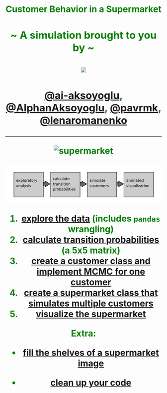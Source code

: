 <h1 align="center", style="color:green"><strong>Customer Behavior in a Supermarket 

<h3 align="center">~ A simulation brought to you by ~</h3>

<img src="http://charterelevator.com/wp-content/uploads/2018/01/four-of-a-kind.png" width="300px" />

<h3 align = "center"><a href="https://github.com/ai-aksoyoglu">@ai-aksoyoglu</a>, <a href="https://github.com/AlphanAksoyoglu">@AlphanAksoyoglu</a>, <a href="https://github.com/pavrmk">@pavrmk</a>, <a href="https://github.com/lenaromanenko">@lenaromanenko</a></h3>


---
![supermarket](https://user-images.githubusercontent.com/50272605/110110499-32cd5b80-7daf-11eb-9e0e-354ed4e48956.png)



<img src="./data/roadmap1.png" style="zoom:50%" />

1. [explore the data](https://krspiced.pythonanywhere.com/chapters/project_markov/data_analysis.html#explore-supermarket-data) (includes `pandas` wrangling)
2. [calculate transition probabilities](https://krspiced.pythonanywhere.com/chapters/project_markov/markov_chain/README.html#transition-probs) (a 5x5 matrix)
3. [create a customer class and implement MCMC for one customer](https://krspiced.pythonanywhere.com/chapters/project_markov/classes/README.html#mcmc-simu)
4. [create a supermarket class that simulates multiple customers](https://krspiced.pythonanywhere.com/chapters/project_markov/program_design/README.html#sim-population)
5. [visualize the supermarket](https://krspiced.pythonanywhere.com/chapters/project_markov/classes/inheritance.html#draw-from-tiles)

Extra:

- [fill the shelves of a supermarket image](https://krspiced.pythonanywhere.com/chapters/project_markov/numpy/README.html#fill-shelves)

- [clean up your code](https://krspiced.pythonanywhere.com/chapters/project_markov/python_code_style/pep8_code_style.html#pylint-ex)  

  


